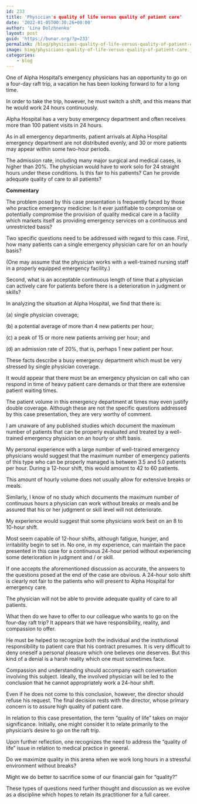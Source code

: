 ```yaml
---
id: 233
title: 'Physician's quality of life versus quality of patient care'
date: '2022-01-05T00:30:26+00:00'
author: 'Lina Dolzhnenko'
layout: post
guid: 'https://bunar.org/?p=233'
permalink: /blog/physicians-quality-of-life-versus-quality-of-patient-care.html
image: bimg/physicians-quality-of-life-versus-quality-of-patient-care.jpg
categories:
    - blog
---
```


One of Alpha Hospital’s emergency physicians has an opportunity to go on a four-day raft trip, a vacation he has been looking forward to for a long time.

In order to take the trip, however, he must switch a shift, and this means that he would work 24 hours continuously.

Alpha Hospital has a very busy emergency department and often receives more than 100 patient visits in 24 hours.

As in all emergency departments, patient arrivals at Alpha Hospital emergency department are not distributed evenly, and 30 or more patients may appear within some two-hour periods.

The admission rate, including many major surgical and medical cases, is higher than 20%. The physician would have to work solo for 24 straight hours under these conditions. Is this fair to his patients? Can he provide adequate quality of care to all patients?

**Commentary**

The problem posed by this case presentation is frequently faced by those who practice emergency medicine: Is it ever justifiable to compromise or potentially com­promise the provision of quality medical care in a facility which markets itself as providing emergency services on a continuous and unrestricted basis?

Two specific questions need to be addressed with regard to this case. First, how many patients can a single emergency physician care for on an hourly basis?

(One may assume that the physician works with a well-trained nursing staff in a properly equipped emergency facility.)

Second, what is an acceptable continuous length of time that a physician can actively care for patients before there is a deterioration in judgment or skills?

In analyzing the situation at Alpha Hospital, we find that there is:

(a) single physician coverage;

(b) a potential average of more than 4 new patients per hour;

(с) a peak of 15 or more new patients arriving per hour; and

(d) an admission rate of 20%, that is, perhaps 1 new patient per hour.

These facts describe a busy emergency department which must be very stressed by single physician coverage.

It would appear that there must be an emergency physician on call who can respond in time of heavy patient care demands or that there are extensive patient waiting times.

The patient volume in this emergency department at times may even justify double coverage. Although these are not the specific questions addressed by this case presentation, they are very worthy of comment.

I am unaware of any published studies which document the maximum number of patients that can be properly evaluated and treated by a well-trained emergency physician on an hourly or shift basis.

My personal experience with a large number of well-trained emergency physicians would suggest that the maximum number of emergency patients of this type who can be properly managed is between 3.5 and 5.0 patients per hour. During a 12-hour shift, this would amount to 42 to 60 patients.

This amount of hourly volume does not usually allow for extensive breaks or meals.

Similarly, I know of no study which documents the maximum number of contin­uous hours a physician can work without breaks or meals and be assured that his or her judgment or skill level will not deteriorate.

My experience would suggest that some physicians work best on an 8 to 10-hour shift.

Most seem capable of 12-hour shifts, although fatigue, hunger, and irritability begin to set in. No one, in my experience, can maintain the pace presented in this case for a continuous 24-hour period without experiencing some deterioration in judgment and / or skill.

If one accepts the aforementioned discussion as accurate, the answers to the questions posed at the end of the case are obvious. A 24-hour solo shift is clearly not fair to the patients who will present to Alpha Hospital for emergency care.

The physician will not be able to provide adequate quality of care to all patients.

What then do we have to offer to our colleague who wants to go on the four-day raft trip? It appears that we have responsibility, reality, and compassion to offer.

He must be helped to recognize both the individual and the institutional responsibility to patient care that his contract presumes. It is very difficult to deny oneself a personal pleasure which one believes one deserves. But this kind of a denial is a harsh reality which one must sometimes face.

Compassion and understanding should accompany each conversation involving this subject. Ideally, the involved physician will be led to the conclusion that he cannot appropriately work a 24-hour shift.

Even if he does not come to this conclusion, however, the director should refuse his request. The final decision rests with the director, whose primary concern is to assure high quality of patient care.

In relation to this case presentation, the term “quality of life” takes on major significance. Initially, one might consider it to relate primarily to the physician’s desire to go on the raft trip.

Upon further reflection, one recognizes the need to address the “quality of life” issue in relation to medical practice in general.

Do we maximize quality in this arena when we work long hours in a stressful environment without breaks?

Might we do better to sacrifice some of our financial gain for “quality?”

These types of questions need further thought and discussion as we evolve as a discipline which hopes to retain its practitioner for a full career.

